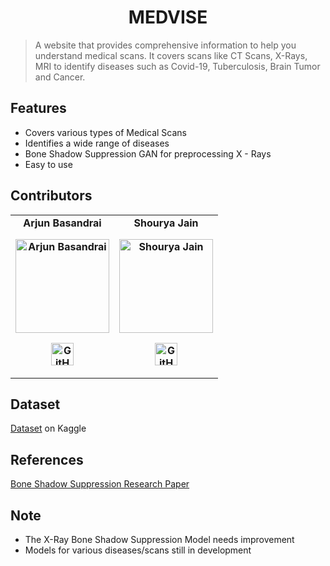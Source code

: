 <h1 align="center"> MEDVISE </h1>

> <Subtitle>
> A website that provides comprehensive information to help you understand medical scans. It covers scans like CT Scans, X-Rays, MRI to identify diseases such as Covid-19, Tuberculosis, Brain Tumor and Cancer.

## Features
- Covers various types of Medical Scans
- Identifies a wide range of diseases
- Bone Shadow Suppression GAN for preprocessing X - Rays
- Easy to use

## Contributors

<table align="center">
	<tr align="center" style="font-weight:bold">
		<td>
		Arjun Basandrai
		<p align="center">
			<img src = "https://avatars.githubusercontent.com/u/64721050?v=4" width="150" height="150" alt="Arjun Basandrai">
		</p>
			<p align="center">
				<a href = "https://github.com/arjunbasandrai">
					<img src = "http://www.iconninja.com/files/241/825/211/round-collaboration-social-github-code-circle-network-icon.svg" width="36" height = "36" alt="GitHub"/>
				</a>
			</p>
		</td>
				<td>
		Shourya Jain
		<p align="center">
			<img src = "https://avatars.githubusercontent.com/u/125197983?v=4" width="150" height="150" alt="Shourya Jain">
		</p>
			<p align="center">
				<a href = "https://github.com/madbonzz">
					<img src = "http://www.iconninja.com/files/241/825/211/round-collaboration-social-github-code-circle-network-icon.svg" width="36" height = "36" alt="GitHub"/>
				</a>
			</p>
		</td>
	</tr>
</table>

## Dataset
[Dataset](https://www.kaggle.com/datasets/arjunbasandrai/medical-scan-classification-dataset) on Kaggle <br>

## References
[Bone Shadow Suppression Research Paper](https://arxiv.org/pdf/1611.07004.pdf) <br>

## Note
- The X-Ray Bone Shadow Suppression Model needs improvement
- Models for various diseases/scans still in development
